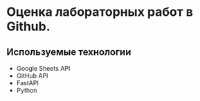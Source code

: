 # Оценка лабораторных работ в Github.
## Используемые технологии
* Google Sheets API
* GitHub API
* FastAPI
* Python
